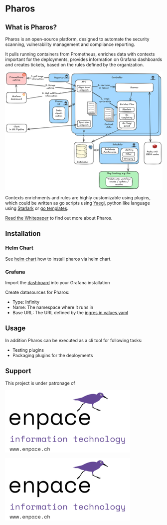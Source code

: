 # Pharos

## What is Pharos?

Pharos is an open-source platform, designed to automate the security scanning, vulnerability management and compliance reporting.

It pulls running containers from Prometheus, enriches data with contexts important for the deployments, provides information on Grafana dashboards and creates tickets, based on the rules defined by the organization.

![Pharos Architecture](docs/whitepaper/images/architecture.png)

Contexts enrichments and rules are highly customizable using plugins, which could be written as go scripts using [Yaegi](https://github.com/traefik/yaegi), python like language using [Starlark](https://github.com/google/starlark-go/blob/master/doc/spec.md) or [go templates](https://pkg.go.dev/text/template).

[Read the Whitepaper](./docs/whitepaper/Pharos-Whitepaper.md) to find out more about Pharos.

## Installation

### Helm Chart

See [helm chart](./helm/pharos/README.md) how to install pharos via helm chart.

### Grafana

Import the [dashboard](./grafana/pharos-dashboard.json) into your Grafana installation

Create datasources for Pharos:

- Type: Infinity
- Name: The namespace where it runs in
- Base URL: The URL defined by the [ingres in values.yaml](./helm/pharos/values.yaml)


## Usage

In addition Pharos can be executed as a cli tool for following tasks:
- Testing plugins
- Packaging plugins for the deployments


## Support

This project is under patronage of

[![Support](docs/whitepaper/images/enpace-small.png)](https://enpace.ch)


[![Support](docs/whitepaper/images/enpace-small.png)](https://enpace.ch)

